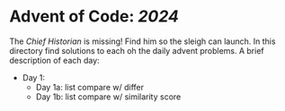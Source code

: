# Advent of Code: _2024_

The _Chief Historian_ is missing!
Find him so the sleigh can launch.
In this directory find solutions to each oh the daily advent problems.
A brief description of each day:

- Day 1:
    + Day 1a: list compare w/ differ
    + Day 1b: list compare w/ similarity score

